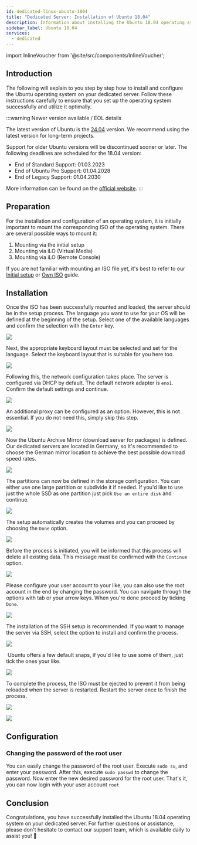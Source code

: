 ```yaml
---
id: dedicated-linux-ubuntu-1804
title: "Dedicated Server: Installation of Ubuntu 18.04"
description: Information about installing the Ubuntu 18.04 operating system on your dedicated server from ZAP-Hosting 
sidebar_label: Ubuntu 18.04
services:
  - dedicated
---
```


import InlineVoucher from '@site/src/components/InlineVoucher';

## Introduction

The following will explain to you step by step how to install and configure the Ubuntu operating system on your dedicated server. Follow these instructions carefully to ensure that you set up the operating system successfully and utilize it optimally.



:::warning Newer version available / EOL details

The latest version of Ubuntu is the [24.04](dedicated-linux-ubuntu.md) version. We recommend using the latest version for long-term projects.

Support for older Ubuntu versions will be discontinued sooner or later. The following deadlines are scheduled for the 18.04 version:

- End of Standard Support: 01.03.2023
- End of Ubuntu Pro Support: 01.04.2028
- End of Legacy Support: 01.04.2030

More information can be found on the [official website](https://ubuntu.com/about/release-cycle).
:::


<InlineVoucher />

## Preparation

For the installation and configuration of an operating system, it is initially important to mount the corresponding ISO of the operating system. There are several possible ways to mount it:

1. Mounting via the initial setup
2. Mounting via iLO (Virtual Media)
3. Mounting via iLO (Remote Console)

If you are not familiar with mounting an ISO file yet, it's best to refer to our [Initial setup](dedicated-setup.md) or [Own ISO](dedicated-iso.md) guide.



## Installation

Once the ISO has been successfully mounted and loaded, the server should be in the setup process. The language you want to use for your OS will be defined at the beginning of the setup. Select one of the available languages and confirm the selection with the `Enter` key. 

![](https://screensaver01.zap-hosting.com/index.php/s/yrHMNzstM23XZH6/preview)

Next, the appropriate keyboard layout must be selected and set for the language. Select the keyboard layout that is suitable for you here too. 

![](https://screensaver01.zap-hosting.com/index.php/s/x9kYGEWS5fy7Wjp/preview)

Following this, the network configuration takes place. The server is configured via DHCP by default. The default network adapter is `eno1`. Confirm the default settings and continue. 

![](https://screensaver01.zap-hosting.com/index.php/s/6mr5kAKJQ39iJt5/preview)

An additional proxy can be configured as an option. However, this is not essential. If you do not need this, simply skip this step. 

![](https://screensaver01.zap-hosting.com/index.php/s/tz97Ee8ZQkxAGGb/preview)

Now the Ubuntu Archive Mirror (download server for packages) is defined. Our dedicated servers are located in Germany, so it's recommended to choose the German mirror location to achieve the best possible download speed rates.

![](https://screensaver01.zap-hosting.com/index.php/s/xNknNyWAbd5DnsZ/preview)

The partitions can now be defined in the storage configuration. You can either use one large partition or subdivide it if needed. If you'd like to use just the whole SSD as one partition just pick `Use an entire disk` and continue.

![](https://screensaver01.zap-hosting.com/index.php/s/2dJ9oeMGjpWn6cZ/preview)

The setup automatically creates the volumes and you can proceed by choosing  the `Done` option.

![](https://screensaver01.zap-hosting.com/index.php/s/WXfzt57Rtm2SQLD/preview)

Before the process is initiated, you will be informed that this process will delete all existing data. This message must be confirmed with the `Continue` option. 

![](https://screensaver01.zap-hosting.com/index.php/s/L3YcGNbYWpMmaDj/preview)

Please configure your user account to your like, you can also use the root account in the end by changing the password.
You can navigate through the options with tab or your arrow keys. When you're done proceed by ticking `Done`.

![](https://screensaver01.zap-hosting.com/index.php/s/mqrjmF2ZmA2Qj9z/preview)





The installation of the SSH setup is recommended. If you want to manage the server via SSH, select the option to install and confirm the process.

![](https://screensaver01.zap-hosting.com/index.php/s/Xz3zzMdZ6C523ip/preview)

​	Ubuntu offers a few default snaps, if you'd like to use some of them, just tick the ones your like.

![](https://screensaver01.zap-hosting.com/index.php/s/wcGiSwX935jXeex/preview)

To complete the process, the ISO must be ejected to prevent it from being reloaded when the server is restarted. Restart the server once to finish the process. 

![](https://screensaver01.zap-hosting.com/index.php/s/SzrxCtJTx2S8Nef/preview)



![](https://screensaver01.zap-hosting.com/index.php/s/x3BRLSepSDFnYGA/preview)



## Configuration



### Changing the password of the root user

You can easily change the password of the root user. Execute `sudo su`, and enter your password. After this, execute `sudo passwd` to change the password. Now enter the new desired password for the root user. That's it, you can now login with your user account `root`



## Conclusion

Congratulations, you have successfully installed the Ubuntu 18.04 operating system on your dedicated server. For further questions or assistance, please don't hesitate to contact our support team, which is available daily to assist you! 🙂






<InlineVoucher />
